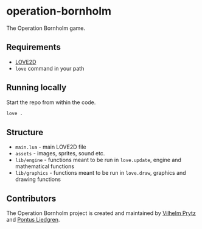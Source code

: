 # operation-bornholm

The Operation Bornholm game.

## Requirements

* [LOVE2D](https://love2d.org)
* `love` command in your path

## Running locally

Start the repo from within the code.

```bash
love .
```

## Structure

* `main.lua` - main LOVE2D file
* `assets` - images, sprites, sound etc.
* `lib/engine` - functions meant to be run in `love.update`, engine and mathematical functions
* `lib/graphics` - functions meant to be run in `love.draw`, graphics and drawing functions

## Contributors

The Operation Bornholm project is created and maintained by [Vilhelm Prytz](https://github.com/VilhelmPrytz) and [Pontus Liedgren](https://github.com/PontusLiedgren).
